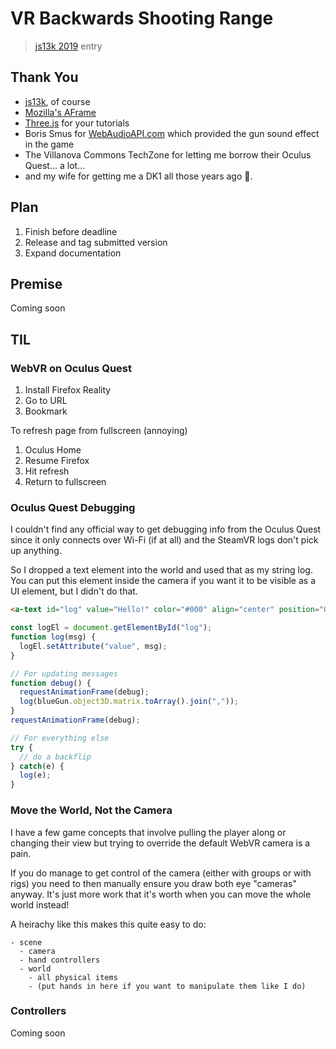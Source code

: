 # VR Backwards Shooting Range

> [js13k 2019](https://2019.js13kgames.com/) entry

## Thank You

- [js13k](https://2019.js13kgames.com/), of course
- [Mozilla's AFrame](https://aframe.io)
- [Three.js](https://threejs.org) for your tutorials
- Boris Smus for [WebAudioAPI.com](https://webaudioapi.com/samples/procedural/) which provided the gun sound effect in the game
- The Villanova Commons TechZone for letting me borrow their Oculus Quest... a lot...
- and my wife for getting me a DK1 all those years ago 💜.

## Plan

1. Finish before deadline
1. Release and tag submitted version
1. Expand documentation

## Premise

Coming soon

## TIL

### WebVR on Oculus Quest

1. Install Firefox Reality
1. Go to URL
1. Bookmark

To refresh page from fullscreen (annoying)

1. Oculus Home
1. Resume Firefox
1. Hit refresh
1. Return to fullscreen

### Oculus Quest Debugging

I couldn't find any official way to get debugging info from the Oculus Quest since it only connects over Wi-Fi (if at all) and the SteamVR logs don't pick up anything.

So I dropped a text element into the world and used that as my string log. You can put this element inside the camera if you want it to be visible as a UI element, but I didn't do that.

```html
<a-text id="log" value="Hello!" color="#000" align="center" position="0 2 -5"></a-text>
```

```javascript
const logEl = document.getElementById("log");
function log(msg) {
  logEl.setAttribute("value", msg);
}

// For updating messages
function debug() {
  requestAnimationFrame(debug);
  log(blueGun.object3D.matrix.toArray().join(","));
}
requestAnimationFrame(debug);

// For everything else
try {
  // do a backflip
} catch(e) {
  log(e);
}
```

### Move the World, Not the Camera

I have a few game concepts that involve pulling the player along or changing their view but trying to override the default WebVR camera is a pain.

If you do manage to get control of the camera (either with groups or with rigs) you need to then manually ensure you draw both eye "cameras" anyway. It's just more work that it's worth when you can move the whole world instead!

A heirachy like this makes this quite easy to do:

```
- scene
  - camera
  - hand controllers
  - world
    - all physical items
    - (put hands in here if you want to manipulate them like I do)
```

### Controllers

Coming soon